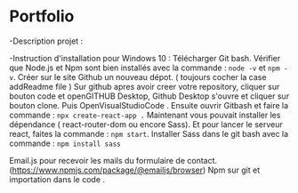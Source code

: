 # Portfolio
-Description projet : 


-Instruction d'installation pour Windows 10 : 
Télécharger Git bash. 
Vérifier que Node.js et Npm sont bien installés avec la commande : `node -v` et `npm -v`.
Créer sur le site Github un nouveau dépot. ( toujours cocher la case addReadme file )
Sur github apres avoir creer votre repository, cliquer sur bouton code et openGITHUB Desktop, Github Desktop s'ouvre et cliquer sur bouton clone.
Puis OpenVisualStudioCode .
Ensuite ouvrir Gitbash et faire la commande :  `npx create-react-app .`
Maintenant vous pouvait installer les dépendance ( react-router-dom ou encore Sass).
Et pour lancer le serveur react, faites la commande : `npm start`.
Installer Sass dans le git bash avec la commande : `npm install sass`



Email.js pour recevoir les mails du formulaire de contact.(https://www.npmjs.com/package/@emailjs/browser)
Npm sur git et importation dans le code .